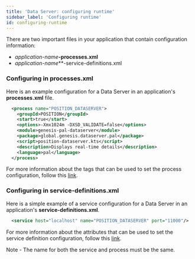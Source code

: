 ```yaml
---
title: 'Data Server: configuring runtime'
sidebar_label: 'Configuring runtime'
id: configuring-runtime
---
```



There are two important files in your application that contain configuration information: 
- _application-name_**-processes.xml**
- _application-name_**-service-definitions.xml

### Configuring in processes.xml

Here is an example configuration for a Data Server in an application's **processes.xml** file.

```xml
  <process name="POSITION_DATASERVER">
    <groupId>POSITION</groupId>
    <start>true</start>
    <options>-Xmx1024m -DXSD_VALIDATE=false</options>
    <module>genesis-pal-dataserver</module>
    <package>global.genesis.dataserver.pal</package>
    <script>position-dataserver.kts</script>
    <description>Displays real-time details</description>
    <language>pal</language>
  </process>
```

For more information about the tags that can be used to set the process configuration, follow this [link](/server/configuring-runtime/processes).

### Configuring in service-definitions.xml

Here is a simple example of a service configuration for a Data Server in an application's **service-definitions.xml**.

```xml
  <service host="localhost" name="POSITION_DATASERVER" port="11000"/>
```

For more information about the attributes that can be used to set the service definition configuration, follow this [link](/server/configuring-runtime/service-definitions).

Note - The name for both the service and process must be the same.

